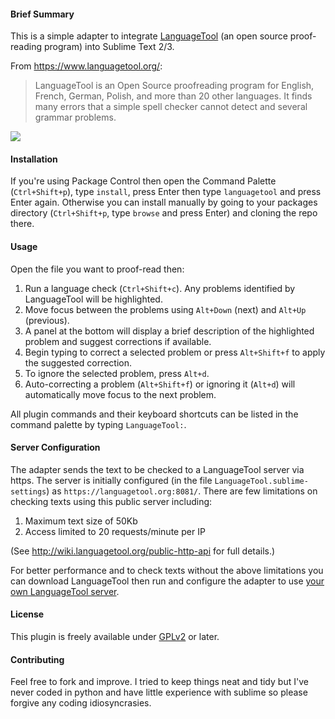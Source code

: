 #### Brief Summary

This is a simple adapter to integrate [LanguageTool](https://languagetool.org/) (an open source proof-reading program) into Sublime Text 2/3.

From https://www.languagetool.org/:

> LanguageTool is an Open Source proof­reading program for English, French, German, Polish, and more than 20 other languages. It finds many errors that a simple spell checker cannot detect and several grammar problems.

![](https://cdn.rawgit.com/gtarawneh/languagetool-sublime/master/demo.gif)

#### Installation

If you're using Package Control then open the Command Palette (`Ctrl+Shift+p`), type `install`, press Enter then type `languagetool` and press Enter again. Otherwise you can install manually by going to your packages directory (`Ctrl+Shift+p`, type `browse` and press Enter) and cloning the repo there.

#### Usage

Open the file you want to proof-read then:

1. Run a language check (`Ctrl+Shift+c`). Any problems identified by LanguageTool will be highlighted.
2. Move focus between the problems using `Alt+Down` (next) and `Alt+Up` (previous).
3. A panel at the bottom will display a brief description  of the highlighted problem and suggest corrections if available.
4. Begin typing to correct a selected problem or press `Alt+Shift+f` to apply the suggested correction.
5. To ignore the selected problem, press `Alt+d`.
6. Auto-correcting a problem (`Alt+Shift+f`) or ignoring it (`Alt+d`) will automatically move focus to the next problem.

All plugin commands and their keyboard shortcuts can be listed in the command palette by typing `LanguageTool:`.

#### Server Configuration

The adapter sends the text to be checked to a LanguageTool server via https. The server is initially configured (in the file `LanguageTool.sublime-settings`) as `https://languagetool.org:8081/`. There are few limitations on checking texts using this public server including:

1. Maximum text size of 50Kb
2. Access limited to 20 requests/minute per IP

(See http://wiki.languagetool.org/public-http-api for full details.)

For better performance and to check texts without the above limitations you can download LanguageTool then run and configure the adapter to use [your own LanguageTool server](http://wiki.languagetool.org/http-server).

#### License

This plugin is freely available under [GPLv2](https://www.gnu.org/licenses/old-licenses/gpl-2.0.html) or later.

#### Contributing

Feel free to fork and improve. I tried to keep things neat and tidy but I've never coded in python and have little experience with sublime so please forgive any coding idiosyncrasies.
